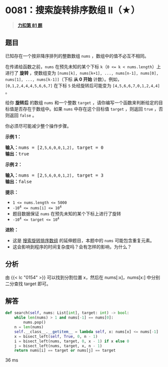 # 0081：搜索旋转排序数组 II（★）


> <u>**[力扣第 81 题](https://leetcode.cn/problems/search-in-rotated-sorted-array-ii/)**</u>

## 题目

<p>已知存在一个按非降序排列的整数数组 <code>nums</code> ，数组中的值不必互不相同。</p>

<p>在传递给函数之前，<code>nums</code> 在预先未知的某个下标 <code>k</code>（<code>0 &lt;= k &lt; nums.length</code>）上进行了 <strong>旋转 </strong>，使数组变为 <code>[nums[k], nums[k+1], ..., nums[n-1], nums[0], nums[1], ..., nums[k-1]]</code>（下标 <strong>从 0 开始</strong> 计数）。例如， <code>[0,1,2,4,4,4,5,6,6,7]</code> 在下标 <code>5</code> 处经旋转后可能变为 <code>[4,5,6,6,7,0,1,2,4,4]</code> 。</p>

<p>给你 <strong>旋转后</strong> 的数组 <code>nums</code> 和一个整数 <code>target</code> ，请你编写一个函数来判断给定的目标值是否存在于数组中。如果 <code>nums</code> 中存在这个目标值 <code>target</code> ，则返回 <code>true</code> ，否则返回 <code>false</code> 。</p>

<p>你必须尽可能减少整个操作步骤。</p>



<p><strong>示例 1：</strong></p>

<pre>
<strong>输入：</strong>nums = [2<code>,5,6,0,0,1,2]</code>, target = 0
<strong>输出：</strong>true
</pre>

<p><strong>示例 2：</strong></p>

<pre>
<strong>输入：</strong>nums = [2<code>,5,6,0,0,1,2]</code>, target = 3
<strong>输出：</strong>false</pre>



<p><strong>提示：</strong></p>

<ul>
<li><code>1 &lt;= nums.length &lt;= 5000</code></li>
<li><code>-10<sup>4</sup> &lt;= nums[i] &lt;= 10<sup>4</sup></code></li>
<li>题目数据保证 <code>nums</code> 在预先未知的某个下标上进行了旋转</li>
<li><code>-10<sup>4</sup> &lt;= target &lt;= 10<sup>4</sup></code></li>
</ul>



<p><strong>进阶：</strong></p>

<ul>
<li>这是 <a href="https://leetcode-cn.com/problems/search-in-rotated-sorted-array/description/">搜索旋转排序数组</a> 的延伸题目，本题中的 <code>nums</code>  可能包含重复元素。</li>
<li>这会影响到程序的时间复杂度吗？会有怎样的影响，为什么？</li>
</ul>




## 分析

由 {{< lc "0154" >}} 可以找到分割位置 x，然后在 nums[:x]，nums[x:] 中分别
二分查找 target 即可。

## 解答

```python
def search(self, nums: List[int], target: int) -> bool:
    while len(nums) > 1 and nums[-1] == nums[0]:
        nums.pop()
    n = len(nums)
    self.__class__.__getitem__ = lambda self, x: nums[x] <= nums[-1]
    x = bisect_left(self, True, 0, n - 1)
    i = bisect_left(nums, target, 0, x - 1) if x else 0
    j = bisect_left(nums, target, x, n - 1)
    return nums[i] == target or nums[j] == target
```
36 ms

